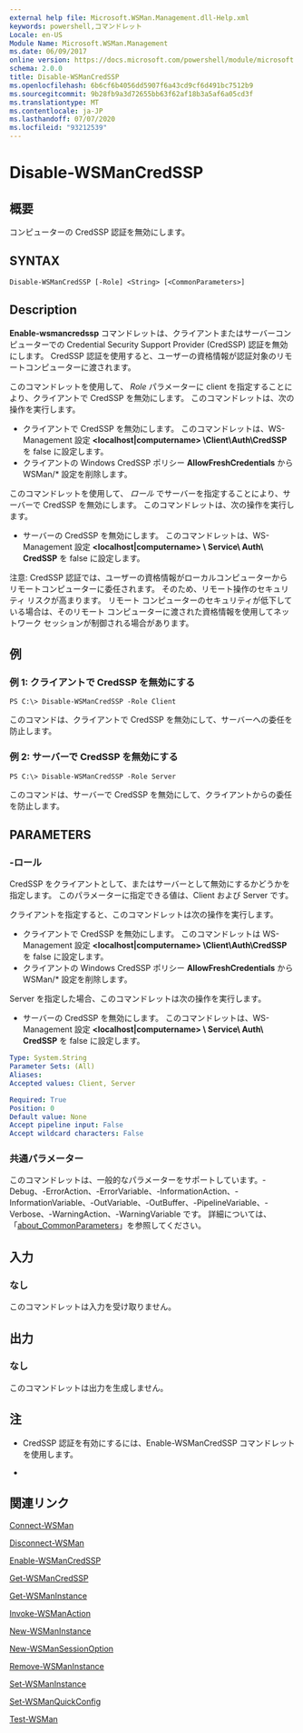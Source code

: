 ```yaml
---
external help file: Microsoft.WSMan.Management.dll-Help.xml
keywords: powershell,コマンドレット
Locale: en-US
Module Name: Microsoft.WSMan.Management
ms.date: 06/09/2017
online version: https://docs.microsoft.com/powershell/module/microsoft.wsman.management/disable-wsmancredssp?view=powershell-6&WT.mc_id=ps-gethelp
schema: 2.0.0
title: Disable-WSManCredSSP
ms.openlocfilehash: 6b6cf6b4056dd5907f6a43cd9cf6d491bc7512b9
ms.sourcegitcommit: 9b28fb9a3d72655bb63f62af18b3a5af6a05cd3f
ms.translationtype: MT
ms.contentlocale: ja-JP
ms.lasthandoff: 07/07/2020
ms.locfileid: "93212539"
---
```

# Disable-WSManCredSSP

## 概要
コンピューターの CredSSP 認証を無効にします。

## SYNTAX

```
Disable-WSManCredSSP [-Role] <String> [<CommonParameters>]
```

## Description
**Enable-wsmancredssp** コマンドレットは、クライアントまたはサーバーコンピューターでの Credential Security Support Provider (CredSSP) 認証を無効にします。
CredSSP 認証を使用すると、ユーザーの資格情報が認証対象のリモートコンピューターに渡されます。

このコマンドレットを使用して、 *Role* パラメーターに client を指定することにより、クライアントで CredSSP を無効にします。
このコマンドレットは、次の操作を実行します。

- クライアントで CredSSP を無効にします。 このコマンドレットは、WS-Management 設定 **\<localhost|computername\> \Client\Auth\CredSSP** を false に設定します。
- クライアントの Windows CredSSP ポリシー **AllowFreshCredentials** から WSMan/* 設定を削除します。

このコマンドレットを使用して、 *ロール* でサーバーを指定することにより、サーバーで CredSSP を無効にします。
このコマンドレットは、次の操作を実行します。

- サーバーの CredSSP を無効にします。 このコマンドレットは、WS-Management 設定 **\<localhost|computername\> \ Service\ Auth\ CredSSP** を false に設定します。

注意: CredSSP 認証では、ユーザーの資格情報がローカルコンピューターからリモートコンピューターに委任されます。
そのため、リモート操作のセキュリティ リスクが高まります。
リモート コンピューターのセキュリティが低下している場合は、そのリモート コンピューターに渡された資格情報を使用してネットワーク セッションが制御される場合があります。

## 例

### 例 1: クライアントで CredSSP を無効にする

```
PS C:\> Disable-WSManCredSSP -Role Client
```

このコマンドは、クライアントで CredSSP を無効にして、サーバーへの委任を防止します。

### 例 2: サーバーで CredSSP を無効にする

```
PS C:\> Disable-WSManCredSSP -Role Server
```

このコマンドは、サーバーで CredSSP を無効にして、クライアントからの委任を防止します。

## PARAMETERS

### -ロール
CredSSP をクライアントとして、またはサーバーとして無効にするかどうかを指定します。
このパラメーターに指定できる値は、Client および Server です。

クライアントを指定すると、このコマンドレットは次の操作を実行します。

- クライアントで CredSSP を無効にします。 このコマンドレットは WS-Management 設定 **\<localhost|computername\> \Client\Auth\CredSSP** を false に設定します。
- クライアントの Windows CredSSP ポリシー **AllowFreshCredentials** から WSMan/* 設定を削除します。

Server を指定した場合、このコマンドレットは次の操作を実行します。

- サーバーの CredSSP を無効にします。 このコマンドレットは、WS-Management 設定 **\<localhost|computername\> \ Service\ Auth\ CredSSP** を false に設定します。

```yaml
Type: System.String
Parameter Sets: (All)
Aliases:
Accepted values: Client, Server

Required: True
Position: 0
Default value: None
Accept pipeline input: False
Accept wildcard characters: False
```

### 共通パラメーター
このコマンドレットは、一般的なパラメーターをサポートしています。-Debug、-ErrorAction、-ErrorVariable、-InformationAction、-InformationVariable、-OutVariable、-OutBuffer、-PipelineVariable、-Verbose、-WarningAction、-WarningVariable です。 詳細については、「[about_CommonParameters](https://go.microsoft.com/fwlink/?LinkID=113216)」を参照してください。

## 入力

### なし
このコマンドレットは入力を受け取りません。

## 出力

### なし
このコマンドレットは出力を生成しません。

## 注

* CredSSP 認証を有効にするには、Enable-WSManCredSSP コマンドレットを使用します。

*

## 関連リンク

[Connect-WSMan](Connect-WSMan.md)

[Disconnect-WSMan](Disconnect-WSMan.md)

[Enable-WSManCredSSP](Enable-WSManCredSSP.md)

[Get-WSManCredSSP](Get-WSManCredSSP.md)

[Get-WSManInstance](Get-WSManInstance.md)

[Invoke-WSManAction](Invoke-WSManAction.md)

[New-WSManInstance](New-WSManInstance.md)

[New-WSManSessionOption](New-WSManSessionOption.md)

[Remove-WSManInstance](Remove-WSManInstance.md)

[Set-WSManInstance](Set-WSManInstance.md)

[Set-WSManQuickConfig](Set-WSManQuickConfig.md)

[Test-WSMan](Test-WSMan.md)
